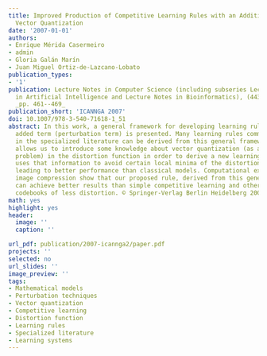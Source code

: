 ```yaml
---
title: Improved Production of Competitive Learning Rules with an Additional Term for
  Vector Quantization
date: '2007-01-01'
authors:
- Enrique Mérida Casermeiro
- admin
- Gloria Galán Marín
- Juan Miguel Ortiz-de-Lazcano-Lobato
publication_types: 
- '1'
publication: Lecture Notes in Computer Science (including subseries Lecture Notes
  in Artificial Intelligence and Lecture Notes in Bioinformatics), (4431), PART 1,
  _pp. 461--469_
publication_short: 'ICANNGA 2007'
doi: 10.1007/978-3-540-71618-1_51
abstract: In this work, a general framework for developing learning rules with an
  added term (perturbation term) is presented. Many learning rules commonly cited
  in the specialized literature can be derived from this general framework. This framework
  allows us to introduce some knowledge about vector quantization (as an optimization
  problem) in the distortion function in order to derive a new learning rule that
  uses that information to avoid certain local minima of the distortion function,
  leading to better performance than classical models. Computational experiments in
  image compression show that our proposed rule, derived from this general framework,
  can achieve better results than simple competitive learning and other models, with
  codebooks of less distortion. © Springer-Verlag Berlin Heidelberg 2007.
math: yes
highlight: yes
header:
  image: ''
  caption: ''

url_pdf: publication/2007-icannga2/paper.pdf
projects: ''
selected: no
url_slides: ''
image_preview: ''
tags:
- Mathematical models
- Perturbation techniques
- Vector quantization
- Competitive learning
- Distortion function
- Learning rules
- Specialized literature
- Learning systems
---
```

